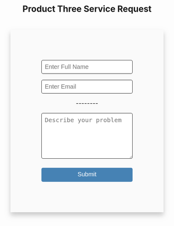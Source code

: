 <h1 style="text-align:center;">Product Three Service Request</h1>


<body>
    <form style="   display: flex;
    flex-direction: column;
    margin: auto;
    justify-content: center;
    align-items: center;
    background-color: #fafafa;
    max-width: 600px;
    height: 600px;
    margin-top: 10%;
    box-shadow: 0 10px 15px rgba(179, 179, 179, 0.7);" action="#">
        <input style="font-size: 20px;
        border-radius: 5px;
        padding: 10px;
        width: 300px;
        border: black 1px solid" type="text" placeholder="Enter Full Name">
        <input style="font-size: 20px;
        border-radius: 5px;
        margin-top: 20px;
        padding: 10px;
        width: 300px;
        border: black 1px solid" type="email" placeholder="Enter Email">
        <legend style="font-size: 20px;
        border-radius: 5px;
        text-align: center;
        margin-top: 10px;
        margin-bottom: 10px;
        padding: 10px;
        width: 300px;
        ">--------</legend>
        <textarea style="font-size: 20px;
        border-radius: 5px;
        padding: 10px;
        width: 300px;
        height: 150px;
        border: black 1px solid" placeholder="Describe your problem"></textarea>
        <button style=" font-size: 20px;
        padding: 10px 20px 13px 20px;
        margin-top: 30px;
        border: #fafafa;
        background-color: steelblue;
        color: white;
        border-radius: 5px;
        cursor: pointer;
        width: 300px;" type="submit">Submit</button>
    </form>
</body>